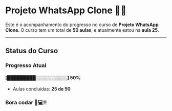 # **Projeto WhatsApp Clone** 📱📞

Este é o acompanhamento do progresso no curso de **Projeto WhatsApp Clone**. 
O curso tem um total de **50 aulas**, e atualmente estou na **aula 25**.

---

## **Status do Curso**

### Progresso Atual  
#### [█████████░░░░░░░░░░] **50%**  
- Aulas concluídas: **25 de 50**  

### Bora codar 🚀💻!!

